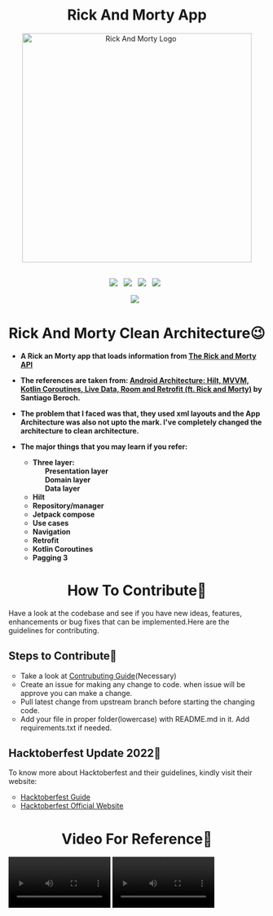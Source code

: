 <h1 align ="center">Rick And Morty App</h1>
<div align = "center">
  <img src ="https://upload.wikimedia.org/wikipedia/commons/thumb/b/b1/Rick_and_Morty.svg/1200px-Rick_and_Morty.svg.png?20220319060844" alt = "Rick And Morty Logo"     width=450>
</div><br>
<p align="center">
  <a href="https://github.com/PGautam27/Morty_app/issues"><img src="https://img.shields.io/github/issues/PGautam27/Morty_app.svg?style=for-the-badge&logo=appveyor" /></a>&nbsp;&nbsp;
  <a href="https://github.com/PGautam27/Morty_app/fork"><img src="https://img.shields.io/github/forks/PGautam27/Morty_app.svg?style=for-the-badge&logo=appveyor" /></a>&nbsp;&nbsp;
  <a href="#"><img src="https://img.shields.io/github/stars/PGautam27/Morty_app.svg?style=for-the-badge&logo=appveyor" /></a>&nbsp;&nbsp;
  <a href="https://github.com/PGautam27/Morty_app/blob/master/LICENSE"><img src="https://img.shields.io/github/license/PGautam27/Morty_app.svg?style=for-the-badge&logo=appveyor" /></a>&nbsp;&nbsp;
</p>
<p align ="center"><a href="#"><img src="https://forthebadge.com/images/badges/built-for-android.svg"/></a>&nbsp;&nbsp;</p>
<h1 align ="center">Rick And Morty Clean Architecture😉</h1>
<ul> 
  <li> <p dir="auto"><b> A Rick an Morty app that loads information from <a href="https://rickandmortyapi.com/">The Rick and Morty API</a></li>
  <li> The references are taken from: <a href="https://itnext.io/android-architecture-hilt-mvvm-kotlin-coroutines-live-data-room-and-retrofit-ft-8b746cab4a06">Android Architecture: Hilt, MVVM, Kotlin Coroutines, Live Data, Room and Retrofit (ft. Rick and Morty)</a> by Santiago Beroch.</p></li>
  <li><p>The problem that I faced was that, they used xml layouts and the App Architecture was also not upto the mark. I've completely changed the architecture to clean architecture.</p></li>
  <li> <p>The major things that you may learn if you refer: </p>
        <ul>
            <li>Three layer:
                <ol>Presentation layer</ol>
                <ol>Domain layer</ol>
                <ol>Data layer</ol>
            </li>
            <li>Hilt</li>
            <li>Repository/manager</li>
            <li>Jetpack compose</li>
            <li>Use cases</li>
            <li>Navigation</li>
            <li>Retrofit</li>
            <li>Kotlin Coroutines</li>
            <li>Pagging 3</li>
        </ul></b>
        </li>
</ul>
        <h1 align = "center">How To Contribute🤔</h1>
        <p>Have a look at the codebase and see if you have new ideas, features, enhancements or bug fixes that can be implemented.Here are the guidelines for contributing.</p>
        <h2>Steps to Contribute📃</h2>
        <ul type = "circle">
            <li>Take a look at <a href="https://github.com/PGautam27/Morty_app/blob/master/CONTRIBUTING.md">Contrubuting Guide</a>(Necessary)</li>
            <li>Create an issue for making any change to code. when issue will be approve you can make a change.</li>
            <li>Pull latest change from upstream branch before starting the changing code.</li>
            <li>Add your file in proper folder(lowercase) with README.md in it. Add requirements.txt if needed.</li>
        </ul>
        <h2>Hacktoberfest Update 2022🎃</h2>
        <p>To know more about Hacktoberfest and their guidelines, kindly visit their website:</p>
        <ul type = "circle">
            <li><a href="https://github.com/PGautam27/Morty_app/blob/master/HACKTOBERFEST.md">Hacktoberfest Guide</a></li>
            <li><a href="https://hacktoberfest.com/">Hacktoberfest Official Website</a></li>
        </ul>
        <h1 align ="center">Video For Reference👀</h1>
            <a>
                <video src="https://user-images.githubusercontent.com/92343715/160057542-6538db29-5efd-4ba3-9dab-fe55b19d628c.mp4" width="200" style="max-width: 100%;"></video> <video src= "https://user-images.githubusercontent.com/92343715/160400943-7acd7fe5-a0dd-468e-8dea-2ff48d320b47.mp4
                        " width ="200" style="max-width: 100%;"></video>
            </a>

        

